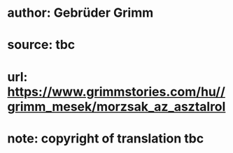 # author: Gebrüder Grimm
# source: tbc
# url: https://www.grimmstories.com/hu//grimm_mesek/morzsak_az_asztalrol
# note: copyright of translation tbc


